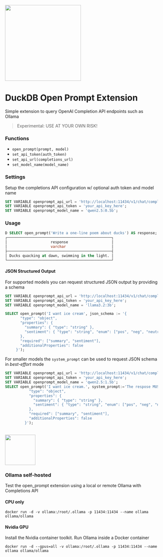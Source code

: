 <img src="https://github.com/user-attachments/assets/46a5c546-7e9b-42c7-87f4-bc8defe674e0" width=250 />

# DuckDB Open Prompt Extension
Simple extension to query OpenAI Completion API endpoints such as Ollama

> Experimental: USE AT YOUR OWN RISK!

### Functions
- `open_prompt(prompt, model)`
- `set_api_token(auth_token)`
- `set_api_url(completions_url)`
- `set_model_name(model_name)`

### Settings
Setup the completions API configuration w/ optional auth token and model name
```sql
SET VARIABLE openprompt_api_url = 'http://localhost:11434/v1/chat/completions';
SET VARIABLE openprompt_api_token = 'your_api_key_here';
SET VARIABLE openprompt_model_name = 'qwen2.5:0.5b';

```

### Usage
```sql
D SELECT open_prompt('Write a one-line poem about ducks') AS response;
┌────────────────────────────────────────────────┐
│                    response                    │
│                    varchar                     │
├────────────────────────────────────────────────┤
│ Ducks quacking at dawn, swimming in the light. │
└────────────────────────────────────────────────┘
```

#### JSON Structured Output
For supported models you can request structured JSON output by providing a schema

```sql
SET VARIABLE openprompt_api_url = 'http://localhost:11434/v1/chat/completions';
SET VARIABLE openprompt_api_token = 'your_api_key_here';
SET VARIABLE openprompt_model_name = 'llama3.2:3b';

SELECT open_prompt('I want ice cream', json_schema := '{
       "type": "object",
       "properties": {
         "summary": { "type": "string" },
         "sentiment": { "type": "string", "enum": ["pos", "neg", "neutral"] }
       },
       "required": ["summary", "sentiment"],
       "additionalProperties": false
     }');
```

For smaller models the `system_prompt` can be used to request JSON schema in _best-effort_ mode

```sql
SET VARIABLE openprompt_api_url = 'http://localhost:11434/v1/chat/completions';
SET VARIABLE openprompt_api_token = 'your_api_key_here';
SET VARIABLE openprompt_model_name = 'qwen2.5:1.5b';
SELECT open_prompt('I want ice cream.', system_prompt:='The respose MUST be a JSON with the following schema: {
           "type": "object",
           "properties": {
             "summary": { "type": "string" },
             "sentiment": { "type": "string", "enum": ["pos", "neg", "neutral"] }
           },
           "required": ["summary", "sentiment"],
           "additionalProperties": false
         }');
```


<br>

<img src="https://github.com/user-attachments/assets/824bfab2-aca6-4bd9-8a4a-bc01901fcd5b" width=100 />

### Ollama self-hosted
Test the open_prompt extension using a local or remote Ollama with Completions API

#### CPU only
```
docker run -d -v ollama:/root/.ollama -p 11434:11434 --name ollama ollama/ollama
```
#### Nvidia GPU
Install the Nvidia container toolkit. Run Ollama inside a Docker container
```
docker run -d --gpus=all -v ollama:/root/.ollama -p 11434:11434 --name ollama ollama/ollama
```
